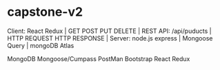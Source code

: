# capstone-v2

Client:
React
Redux
|
GET
POST
PUT
DELETE
|
REST API:
/api/puducts
|
HTTP REQUEST
HTTP RESPONSE
|
Server:
node.js
express
|
Mongoose Query
|
mongoDB Atlas


MongoDB
Mongoose/Cumpass
PostMan
Bootstrap
React
Redux
